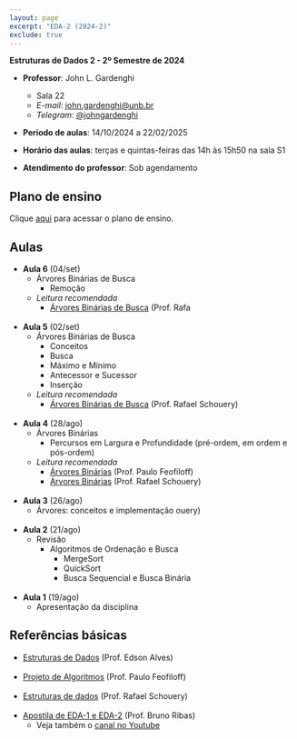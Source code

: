 ```yaml
---
layout: page
excerpt: "EDA-2 (2024-2)"
exclude: true
---
```


**Estruturas de Dados 2 - 2º Semestre de 2024**

* **Professor**: John L. Gardenghi
  + Sala 22
  + *E-mail*: john.gardenghi@unb.br
  + *Telegram*: <a href="https://t.me/johngardenghi" target="_blank">@johngardenghi</a>

* **Período de aulas**: 14/10/2024 a 22/02/2025
* **Horário das aulas**: terças e quintas-feiras das 14h às 15h50 na sala S1
* **Atendimento do professor**: Sob agendamento

## Plano de ensino

Clique <a href="plano_eda2_25_2.pdf" target="_blank">aqui</a> para acessar o plano de ensino.

<!--
## Notas

Clique [aqui](notas.htm) para visualizar as notas.
-->

## Aulas

<!--
* **Aula 29** (21/fev)
  + Revisão de notas e faltas
<br><br>
* **Aula 28** (19/fev)
  + Revisão de notas e faltas
<br><br>
* **Aula 27** (14/fev)
  + Revisão de notas e faltas
<br><br>
* **Aula 26** (12/fev)
  + Revisão de notas e faltas
<br><br>
* **Aula 25** (07/fev)
  + Avaliação Somativa 3
<br><br>
* **Aula 24** (05/fev)
<br><br>
* **Aula 23** (31/jan)
  + Grafos
    + Implementação usando matriz e listas de adjacências
<br><br>
* **Aula 22** (29/jan)
  + Grafos
    + Representação usando matriz e listas de adjacências
<br><br>
* **Aula 21** (24/jan)
  + Árvores Binárias de Busca Rubro-Negra Esquerdistas
    + Casos de inserção e operações de correção
<br><br>
* **Aula 20** (22/jan)
  + Árvores Binárias de Busca Rubro-Negra Esquerdistas
    + Casos de inserção e operações de correção
<br><br>
* **Aula 19** (17/jan)
  + Árvores Binárias de Busca Rubro-Negra Esquerdistas
    + Definição e conceitos
<br><br>
* **Aula 18** (15/jan)
  + Correção Avaliação Somativa 2
  + Árvores Binárias de Busca Rubro-Negra Esquerdistas
    + Introdução
<br><br>
* **Aula 17** (10/jan)
  + Avaliação Somativa 2
<br><br>
* **Aula 16** (08/jan)
  + Revisão
<br><br>
* ~~**Aula 16** (20/dez)~~
  + Aula suspensa
<br><br>
* **Aula 15** (18/dez)
  + Árvore binária de busca
    + Antecessor e sucessor
    + Remoção
<br><br>
* **Aula 14** (13/dez)
  + Árvore binária de busca
    + Criação, busca e inserção
    + Antecessor e sucessor
<br><br>
* **Aula 13** (11/dez)
  + Árvores binárias
    + Percursos em profundidade
  + Árvore binária de busca
    + Definição e conceitos básicos
<br><br>
* **Aula 12** (06/dez)
  + Árvores binárias
    + Conceitos básicos
    + Percursos em árvores
      + Percurso em largura
<br><br>
* **Aula 11** (04/dez)
  + Árvores
    + Conceitos básicos
<br><br>
* **Aula 10** (29/nov)
  + Correção da Somativa 1
  + Tabelas de dispersão
    + Endereçamento Aberto com Sondagem Linear
<br><br>
* **Aula 9** (27/nov)
  + Avaliação Somativa 1
<br><br>
* **Aula 8** (22/nov)
  + Tabelas de dispersão
    + Implementação usando Encadeamento Separado
  + *Leitura recomendada*:
    + <a href="https://www.ime.usp.br/~pf/algoritmos/aulas/hash.html" target="_blank">Prof. Paulo Feofiloff</a>
<br><br>    
* **Aula 7** (13/nov)
  + Tabelas de dispersão
    + Representação
    + Função de hash modular
    + Aplicações
  + *Leitura recomendada*:
    + Primos de Mersenne
      + <a href="https://pt.wikipedia.org/wiki/Primo_de_Mersenne" target="_blank">Wikipedia</a>
      + <a href="https://impa.br/noticias/numeros-primos-de-mersenne-visando-o-infinito/">Prof. Marcelo Viana</a>
<br><br>
-->
* **Aula 6** (04/set)
  + Árvores Binárias de Busca
    + Remoção
  + *Leitura recomendada*
    + <a href="https://www.ic.unicamp.br/~rafael/slides/mc202/unidade16-arvores-busca-handout.pdf" target="_blank">Árvores Binárias de Busca</a> (Prof. Rafa<br><br>
* **Aula 5** (02/set)
  + Árvores Binárias de Busca
    + Conceitos
    + Busca
    + Máximo e Mínimo
    + Antecessor e Sucessor
    + Inserção
  + *Leitura recomendada*
    + <a href="https://www.ic.unicamp.br/~rafael/slides/mc202/unidade16-arvores-busca-handout.pdf" target="_blank">Árvores Binárias de Busca</a> (Prof. Rafael Schouery)
<br><br>
* **Aula 4** (28/ago)
  + Árvores Binárias
    + Percursos em Largura e Profundidade (pré-ordem, em ordem e pós-ordem)
  + *Leitura recomendada*
    + <a href="https://www.ime.usp.br/~pf/algoritmos/aulas/bint.html" target="_blank">Árvores Binárias</a> (Prof. Paulo Feofiloff)
    + <a href="https://www.ic.unicamp.br/~rafael/slides/mc202/unidade15-arvores-binarias-handout.pdf" target="_blank">Árvores Binárias</a> (Prof. Rafael Schouery)
<br><br>
* **Aula 3** (26/ago)
  + Árvores: conceitos e implementação
ouery)
<br><br>
* **Aula 2** (21/ago)
  + Revisão
    + Algoritmos de Ordenação e Busca
      + MergeSort
      + QuickSort
      + Busca Sequencial e Busca Binária
<br><br>
* **Aula 1** (19/ago)
  + Apresentação da disciplina

## Referências básicas

* <a href="https://github.com/edsomjr/TEP/blob/master/Estruturas_de_Dados/README.md" target="_blank">Estruturas de Dados</a> (Prof. Edson Alves)
<br><br>
* <a href="https://www.ime.usp.br/~pf/algoritmos/index.html" target="_blank">Projeto de Algoritmos</a> (Prof. Paulo Feofiloff)
<br><br>
* <a href="https://www.ic.unicamp.br/~rafael/mc202.html" target="_blank">Estruturas de dados</a> (Prof. Rafael Schouery)
<br><br>
* <a href="https://www.brunoribas.com.br/apostila-eda/" target="_blank">Apostila de EDA-1 e EDA-2</a> (Prof. Bruno Ribas)
  + Veja também o <a href="https://www.youtube.com/@ProfBrunoRibas" target="_blank">canal no Youtube</a>
